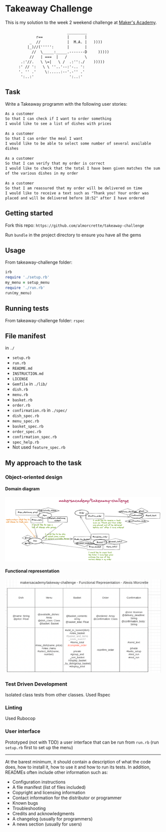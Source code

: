 # Takeaway Challenge

This is my solution to the week 2 weekend challenge at [Maker's Academy](https://makers.tech/).

```
                            _________
              r==           |       |
           _  //            |  M.A. |   ))))
          |_)//(''''':      |       |
            //  \_____:_____.-------D     )))))
           //   | ===  |   /        \
       .:'//.   \ \=|   \ /  .:'':./    )))))
      :' // ':   \ \ ''..'--:'-.. ':
      '. '' .'    \:.....:--'.-'' .'
       ':..:'                ':..:'

 ```

 ## Task

 Write a Takeaway programm with the following user stories:

 ```
As a customer
So that I can check if I want to order something
I would like to see a list of dishes with prices

As a customer
So that I can order the meal I want
I would like to be able to select some number of several available dishes

As a customer
So that I can verify that my order is correct
I would like to check that the total I have been given matches the sum of the various dishes in my order

As a customer
So that I am reassured that my order will be delivered on time
I would like to receive a text such as "Thank you! Your order was placed and will be delivered before 18:52" after I have ordered
```

## Getting started

Fork this repo:
`https://github.com/almorcrette/takeaway-challenge`

Run `bundle` in the project directory to ensure you have all the gems

## Usage

From takeaway-challenge folder:
``` ruby
irb
require './setup.rb'
my_menu = setup_menu
require './run.rb'
run(my_menu)
```

## Running tests

From takeaway-challenge folder:
`rspec`

## File manifest

in `./`
* `setup.rb`
* `run.rb`
* `README.md`
* `INSTRUCTION.md`
* `LICENSE`
* `Gemfile`
in `./lib/`
* `dish.rb`
* `menu.rb`
* `basket.rb`
* `order.rb`
* `confirmation.rb`
in `./spec/`
* `dish_spec.rb`
* `menu_spec.rb`
* `basket_spec.rb`
* `order_spec.rb`
* `confirmation_spec.rb`
* `spec_help.rb`
* Not used `feature_spec.rb`

## My approach to the task

### Object-oriented design

#### Domain diagram

![Domain diagram from user stories](./takeaway_challenge_domain_diagram.png)

#### Functional representation

![Functional representation of classes](./takeaway-challenge%20functional%20representation.png)

### Test Driven Development

Isolated class tests from other classes. Used Rspec

### Linting

Used Rubocop

### User interface

Prototyped (not with TDD) a user interface that can be run from `run.rb` (run `setup.rb` first to set up the menu)

----------------------------------------------

At the barest minimum, it should contain a description of what the code does, how to install it, how to use it and how to run its tests. In addition, READMEs often include other information such as:

- Configuration instructions
- A file manifest (list of files included)
- Copyright and licensing information
- Contact information for the distributor or programmer
- Known bugs
- Troubleshooting
- Credits and acknowledgments
- A changelog (usually for programmers)
- A news section (usually for users)
